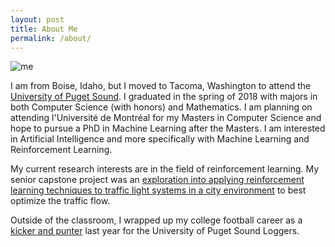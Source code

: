 ```yaml
---
layout: post
title: About Me
permalink: /about/
--- 
```

![me](../../../../../img/me.png "Left: Coach Habryle and me working on form during a game.  
Right: Emmi and me in Vancouver.")

I am from Boise, Idaho, but I moved to Tacoma, Washington to attend the [University of Puget Sound](https://www.pugetsound.edu/). I graduated in the spring of 2018 with majors in both Computer Science (with honors) and Mathematics. I am planning on attending l'Université de Montréal for my Masters in Computer Science and hope to pursue a PhD in Machine Learning after the Masters. I am interested in Artificial Intelligence and more specifically with Machine Learning and Reinforcement Learning.

My current research interests are in the field of reinforcement learning. My senior capstone project was an [exploration into applying reinforcement learning techniques to traffic light systems in a city environment](../Capstone) to best optimize the traffic flow.

Outside of the classroom, I wrapped up my college football career as a [kicker and punter](http://www.loggerathletics.com/sports/fball/2017-18/bios/kristensen_drew_45c9?view=bio) last year for the University of Puget Sound Loggers.
